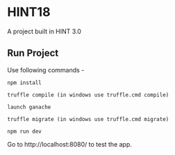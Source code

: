 # HINT18 
A project built in HINT 3.0

## Run Project

Use following commands -

```
npm install

truffle compile (in windows use truffle.cmd compile)

launch ganache

truffle migrate (in windows use truffle.cmd migrate)

npm run dev
```

Go to http://localhost:8080/ to test the app.
